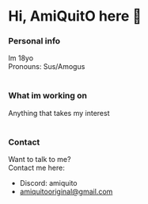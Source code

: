 # Hi, AmiQuitO  <!-- // Konrad Hoffmann Silva --> here 👋

### Personal info
Im 18yo </br>
Pronouns: Sus/Amogus </br></br>

### What im working on
Anything that takes my interest</br></br>

### Contact
Want to talk to me? </br>
Contact me here: </br>
 - Discord: amiquito
 - amiquitooriginal@gmail.com



<!--🌱 I’m currently learning HTML5, CSS3, JavaScript, MySQL, PHP, C# </br>
🔭 I’m currently working on mastering JavaScript </br>
📫 How to reach me: </br>

- Discord: AmiQuitO#0831 (best way)
- amiquitooriginal@gmail.com

⚡ Fun fact: </br>

- I don't like python, it makes me go crazy!
- C# is the best!

**AmiQuitO/amiquito** is a ✨ _special_ ✨ repository because its `README.md` (this file) appears on your GitHub profile.

Here are some ideas to get you started:

- 
- 🌱 I’m currently learning ...
- 👯 I’m looking to collaborate on ...
- 🤔 I’m looking for help with ...
- 💬 Ask me about ...
- 📫 How to reach me: ...
- 😄 Pronouns: ...
- ⚡ Fun fact: ...
-->
